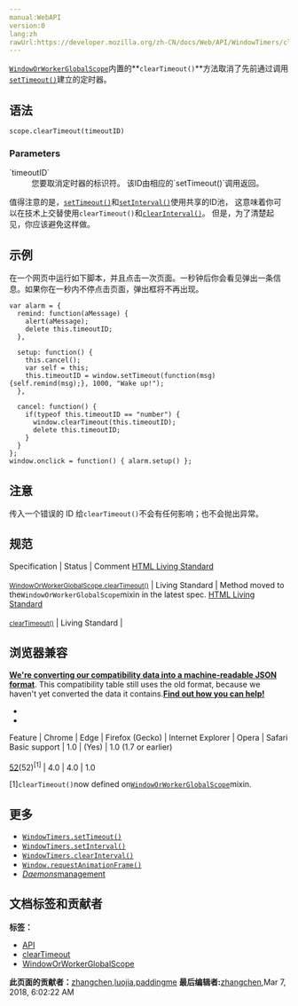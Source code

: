 ```yaml
---
manual:WebAPI
version:0
lang:zh
rawUrl:https://developer.mozilla.org/zh-CN/docs/Web/API/WindowTimers/clearTimeout
---
```







[`WindowOrWorkerGlobalScope`](%3313 "WindowOrWorkerGlobalScope mixin 了对 Window 和WorkerGlobalScope 接口的公共特性的描述。显然除了下文即将列出的之外，这些接口中的每一个，都可以增加更多的特性。")内置的**`clearTimeout()`**方法取消了先前通过调用[`setTimeout()`](%21414 "此页面仍未被本地化, 期待您的翻译!")建立的定时器。


## 语法<a name="Syntax"></a>

```
scope.clearTimeout(timeoutID)
```





### Parameters<a name="Parameters"></a>
<dl><dt id=''>`timeoutID`</dt><dd>您要取消定时器的标识符。 该ID由相应的`setTimeout()`调用返回。</dd></dl>

值得注意的是，[`setTimeout()`](%21414 "此页面仍未被本地化, 期待您的翻译!")和[`setInterval()`](%21411 "此页面仍未被本地化, 期待您的翻译!")使用共享的ID池， 这意味着你可以在技术上交替使用`clearTimeout()`和[`clearInterval()`](%21410 "此页面仍未被本地化, 期待您的翻译!")。 但是，为了清楚起见，你应该避免这样做。


## 示例<a name="Example"></a>


在一个网页中运行如下脚本，并且点击一次页面。一秒钟后你会看见弹出一条信息。如果你在一秒内不停点击页面，弹出框将不再出现。


```
var alarm = {
  remind: function(aMessage) {
    alert(aMessage);
    delete this.timeoutID;
  },

  setup: function() {
    this.cancel();
    var self = this;
    this.timeoutID = window.setTimeout(function(msg) {self.remind(msg);}, 1000, "Wake up!");
  },

  cancel: function() {
    if(typeof this.timeoutID == "number") {
      window.clearTimeout(this.timeoutID);
      delete this.timeoutID;
    }
  }
};
window.onclick = function() { alarm.setup() };
```

## 注意<a name="Notes"></a>


传入一个错误的 ID 给`clearTimeout()`不会有任何影响；也不会抛出异常。


## 规范<a name="Specification"></a>
Specification | Status | Comment 
[HTML Living Standard<br></br><small>WindowOrWorkerGlobalScope.clearTimeout()</small>](%24457 "") | Living Standard | Method moved to the`WindowOrWorkerGlobalScope`mixin in the latest spec. 
[HTML Living Standard<br></br><small>clearTimeout()</small>](%24457 "") | Living Standard |  


## 浏览器兼容<a name="浏览器兼容"></a>


**[We&#39;re converting our compatibility data into a machine-readable JSON format](%3344 "")**. This compatibility table still uses the old format, because we haven&#39;t yet converted the data it contains.**[Find out how you can help!](%3392 "")**


* 
* 
Feature | Chrome | Edge | Firefox (Gecko) | Internet Explorer | Opera | Safari 
Basic support | 1.0 | (Yes) | 1.0 (1.7 or earlier)<br></br>[52](%4033 "Released on 2017-03-07.")(52)<sup>[1]</sup> | 4.0 | 4.0 | 1.0 





[1]`clearTimeout()`now defined on[`WindowOrWorkerGlobalScope`](%3313 "WindowOrWorkerGlobalScope mixin 了对 Window 和WorkerGlobalScope 接口的公共特性的描述。显然除了下文即将列出的之外，这些接口中的每一个，都可以增加更多的特性。")mixin.


## 更多<a name="See_also"></a>

* [`WindowTimers.setTimeout()`](%153 "此页面仍未被本地化, 期待您的翻译!")
* [`WindowTimers.setInterval()`](%154 "此页面仍未被本地化, 期待您的翻译!")
* [`WindowTimers.clearInterval()`](%6943 "此页面仍未被本地化, 期待您的翻译!")
* [`Window.requestAnimationFrame()`](%342 "当你准备好更新屏幕画面时你就应该调用此方法。这会要求你的动画函数在浏览器下次重绘前执行。回调的次数常是每秒60次，但大多数浏览器通常匹配 W3C 所建议的刷新率。运行在后台标签页或者隐藏的<iframe> 里时，requestAnimationFrame() 暂停调用以提升性能和电池寿命。")
* [<em>Daemons</em>management](%24389 "JavaScript/Timers/Daemons")



## 文档标签和贡献者
**标签：**
* [API](%50 "")
* [clearTimeout](%24458 "")
* [WindowOrWorkerGlobalScope](%21438 "")

**此页面的贡献者：**[zhangchen](%3367 ""),[luojia](%404 ""),[paddingme](%24459 "")
**最后编辑者:**[zhangchen](%3367 ""),<time>Mar 7, 2018, 6:02:22 AM</time>


